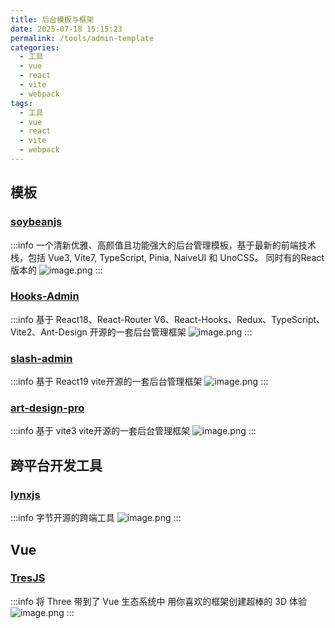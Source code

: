 ```yaml
---
title: 后台模板与框架
date: 2025-07-18 15:15:23
permalink: /tools/admin-template
categories:
  - 工具
  - vue
  - react
  - vite
  - webpack
tags:
  - 工具
  - vue
  - react
  - vite
  - webpack
---
```


## 模板

### [soybeanjs](https://github.com/soybeanjs/soybean-admin)

:::info
一个清新优雅、高颜值且功能强大的后台管理模板，基于最新的前端技术栈，包括 Vue3, Vite7, TypeScript, Pinia, NaiveUI 和 UnoCSS。
同时有的React版本的
![image.png](http://tva1.sinaimg.cn/large/69abf49bly1i3i72pa17rj22b216c1hf.jpg)
:::

### [Hooks-Admin](https://github.com/HalseySpicy/Hooks-Admin)
:::info
基于 React18、React-Router V6、React-Hooks、Redux、TypeScript、Vite2、Ant-Design 开源的一套后台管理框架
![image.png](http://tva1.sinaimg.cn/large/69abf49bly1i3i73syrkaj22im176e81.jpg)
:::

### [slash-admin](https://github.com/d3george/slash-admin)
:::info
基于 React19 vite开源的一套后台管理框架
![image.png](http://tva1.sinaimg.cn/large/69abf49bly1i3i7508amwj22hu196nl1.jpg)
:::

### [art-design-pro](https://github.com/Daymychen/art-design-pro)
:::info
基于 vite3 vite开源的一套后台管理框架
![image.png](http://tva1.sinaimg.cn/large/69abf49bly1i3i76p5379j228k1cwqqy.jpg)
:::


## 跨平台开发工具

### [lynxjs](https://lynxjs.org/zh/)
:::info
字节开源的跨端工具
![image.png](http://tva1.sinaimg.cn/large/69abf49bly1i3lxad3s71j22ce1767lu.jpg)
:::


## Vue

### [TresJS](https://docs.tresjs.org/zh/)
:::info
将 Three 带到了 Vue 生态系统中
用你喜欢的框架创建超棒的 3D 体验
![image.png](http://tva1.sinaimg.cn/large/69abf49bly1i3lxcuexraj22a8184wpe.jpg)
:::